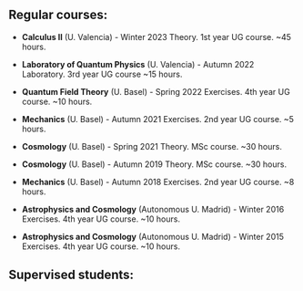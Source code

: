 ## Regular courses:

- **Calculus II** (U. Valencia) - Winter 2023
Theory. 1st year UG course. ~45 hours.

- **Laboratory of Quantum Physics** (U. Valencia) - Autumn 2022
Laboratory. 3rd year UG course  ~15 hours.

- **Quantum Field Theory** (U. Basel) - Spring 2022
Exercises. 4th year UG course. ~10 hours.

- **Mechanics** (U. Basel) - Autumn 2021
Exercises. 2nd year UG course.  ~5 hours.

- **Cosmology** (U. Basel) - Spring 2021
Theory. MSc course.  ~30 hours.

- **Cosmology** (U. Basel) - Autumn 2019
Theory. MSc course.  ~30 hours.

- **Mechanics** (U. Basel) - Autumn 2018
Exercises. 2nd year UG course.  ~8 hours.

- **Astrophysics and Cosmology** (Autonomous U. Madrid) - Winter 2016
Exercises. 4th year UG course.  ~10 hours.

- **Astrophysics and Cosmology** (Autonomous U. Madrid) - Winter 2015
Exercises. 4th year UG course.  ~10 hours.

## Supervised students: